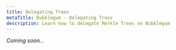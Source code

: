 ```yaml
---
title: Delegating Trees
metaTitle: Bubblegum - Delegating Trees
description: Learn how to delegate Merkle Trees on Bubblegum
---
```


_Coming soon..._

